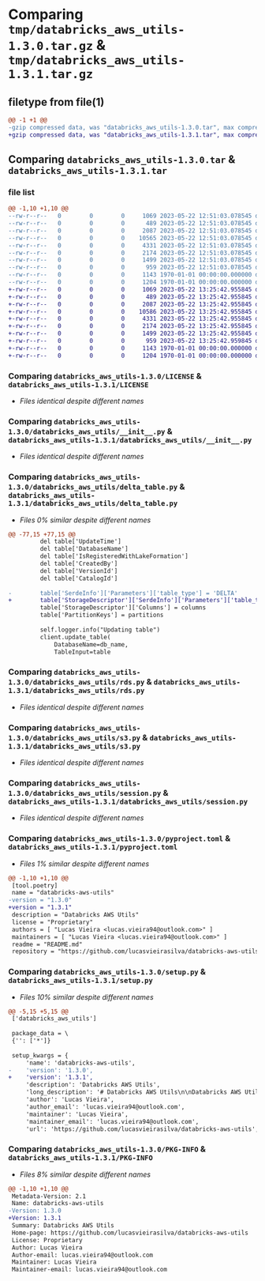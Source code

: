 # Comparing `tmp/databricks_aws_utils-1.3.0.tar.gz` & `tmp/databricks_aws_utils-1.3.1.tar.gz`

## filetype from file(1)

```diff
@@ -1 +1 @@
-gzip compressed data, was "databricks_aws_utils-1.3.0.tar", max compression
+gzip compressed data, was "databricks_aws_utils-1.3.1.tar", max compression
```

## Comparing `databricks_aws_utils-1.3.0.tar` & `databricks_aws_utils-1.3.1.tar`

### file list

```diff
@@ -1,10 +1,10 @@
--rw-r--r--   0        0        0     1069 2023-05-22 12:51:03.078545 databricks_aws_utils-1.3.0/LICENSE
--rw-r--r--   0        0        0      489 2023-05-22 12:51:03.078545 databricks_aws_utils-1.3.0/README.md
--rw-r--r--   0        0        0     2087 2023-05-22 12:51:03.078545 databricks_aws_utils-1.3.0/databricks_aws_utils/__init__.py
--rw-r--r--   0        0        0    10565 2023-05-22 12:51:03.078545 databricks_aws_utils-1.3.0/databricks_aws_utils/delta_table.py
--rw-r--r--   0        0        0     4331 2023-05-22 12:51:03.078545 databricks_aws_utils-1.3.0/databricks_aws_utils/rds.py
--rw-r--r--   0        0        0     2174 2023-05-22 12:51:03.078545 databricks_aws_utils-1.3.0/databricks_aws_utils/s3.py
--rw-r--r--   0        0        0     1499 2023-05-22 12:51:03.078545 databricks_aws_utils-1.3.0/databricks_aws_utils/session.py
--rw-r--r--   0        0        0      959 2023-05-22 12:51:03.078545 databricks_aws_utils-1.3.0/pyproject.toml
--rw-r--r--   0        0        0     1143 1970-01-01 00:00:00.000000 databricks_aws_utils-1.3.0/setup.py
--rw-r--r--   0        0        0     1204 1970-01-01 00:00:00.000000 databricks_aws_utils-1.3.0/PKG-INFO
+-rw-r--r--   0        0        0     1069 2023-05-22 13:25:42.955845 databricks_aws_utils-1.3.1/LICENSE
+-rw-r--r--   0        0        0      489 2023-05-22 13:25:42.955845 databricks_aws_utils-1.3.1/README.md
+-rw-r--r--   0        0        0     2087 2023-05-22 13:25:42.955845 databricks_aws_utils-1.3.1/databricks_aws_utils/__init__.py
+-rw-r--r--   0        0        0    10586 2023-05-22 13:25:42.955845 databricks_aws_utils-1.3.1/databricks_aws_utils/delta_table.py
+-rw-r--r--   0        0        0     4331 2023-05-22 13:25:42.955845 databricks_aws_utils-1.3.1/databricks_aws_utils/rds.py
+-rw-r--r--   0        0        0     2174 2023-05-22 13:25:42.955845 databricks_aws_utils-1.3.1/databricks_aws_utils/s3.py
+-rw-r--r--   0        0        0     1499 2023-05-22 13:25:42.955845 databricks_aws_utils-1.3.1/databricks_aws_utils/session.py
+-rw-r--r--   0        0        0      959 2023-05-22 13:25:42.959845 databricks_aws_utils-1.3.1/pyproject.toml
+-rw-r--r--   0        0        0     1143 1970-01-01 00:00:00.000000 databricks_aws_utils-1.3.1/setup.py
+-rw-r--r--   0        0        0     1204 1970-01-01 00:00:00.000000 databricks_aws_utils-1.3.1/PKG-INFO
```

### Comparing `databricks_aws_utils-1.3.0/LICENSE` & `databricks_aws_utils-1.3.1/LICENSE`

 * *Files identical despite different names*

### Comparing `databricks_aws_utils-1.3.0/databricks_aws_utils/__init__.py` & `databricks_aws_utils-1.3.1/databricks_aws_utils/__init__.py`

 * *Files identical despite different names*

### Comparing `databricks_aws_utils-1.3.0/databricks_aws_utils/delta_table.py` & `databricks_aws_utils-1.3.1/databricks_aws_utils/delta_table.py`

 * *Files 0% similar despite different names*

```diff
@@ -77,15 +77,15 @@
         del table['UpdateTime']
         del table['DatabaseName']
         del table['IsRegisteredWithLakeFormation']
         del table['CreatedBy']
         del table['VersionId']
         del table['CatalogId']
 
-        table['SerdeInfo']['Parameters']['table_type'] = 'DELTA'
+        table['StorageDescriptor']['SerdeInfo']['Parameters']['table_type'] = 'DELTA'
         table['StorageDescriptor']['Columns'] = columns
         table['PartitionKeys'] = partitions
 
         self.logger.info("Updating table")
         client.update_table(
             DatabaseName=db_name,
             TableInput=table
```

### Comparing `databricks_aws_utils-1.3.0/databricks_aws_utils/rds.py` & `databricks_aws_utils-1.3.1/databricks_aws_utils/rds.py`

 * *Files identical despite different names*

### Comparing `databricks_aws_utils-1.3.0/databricks_aws_utils/s3.py` & `databricks_aws_utils-1.3.1/databricks_aws_utils/s3.py`

 * *Files identical despite different names*

### Comparing `databricks_aws_utils-1.3.0/databricks_aws_utils/session.py` & `databricks_aws_utils-1.3.1/databricks_aws_utils/session.py`

 * *Files identical despite different names*

### Comparing `databricks_aws_utils-1.3.0/pyproject.toml` & `databricks_aws_utils-1.3.1/pyproject.toml`

 * *Files 1% similar despite different names*

```diff
@@ -1,10 +1,10 @@
 [tool.poetry]
 name = "databricks-aws-utils"
-version = "1.3.0"
+version = "1.3.1"
 description = "Databricks AWS Utils"
 license = "Proprietary"
 authors = [ "Lucas Vieira <lucas.vieira94@outlook.com>" ]
 maintainers = [ "Lucas Vieira <lucas.vieira94@outlook.com>" ]
 readme = "README.md"
 repository = "https://github.com/lucasvieirasilva/databricks-aws-utils"
```

### Comparing `databricks_aws_utils-1.3.0/setup.py` & `databricks_aws_utils-1.3.1/setup.py`

 * *Files 10% similar despite different names*

```diff
@@ -5,15 +5,15 @@
 ['databricks_aws_utils']
 
 package_data = \
 {'': ['*']}
 
 setup_kwargs = {
     'name': 'databricks-aws-utils',
-    'version': '1.3.0',
+    'version': '1.3.1',
     'description': 'Databricks AWS Utils',
     'long_description': '# Databricks AWS Utils\n\nDatabricks AWS Utils is a library to abstract Databricks integration with AWS Services\n\n## Features\n\n- Convert Delta Table to be consumed by AWS Athena with Schema evolution\n- Run queries against AWS RDS using AWS Secrets Manager to retrive the connection properties and returns as Spark DataFrame\n\n## Install\n\n`pip install databricks-aws-utils`\n\n## Contributing\n\n- See our [Contributing Guide](CONTRIBUTING.md)\n\n## Change Log\n\n- See our [Change Log](CHANGELOG.md)\n',
     'author': 'Lucas Vieira',
     'author_email': 'lucas.vieira94@outlook.com',
     'maintainer': 'Lucas Vieira',
     'maintainer_email': 'lucas.vieira94@outlook.com',
     'url': 'https://github.com/lucasvieirasilva/databricks-aws-utils',
```

### Comparing `databricks_aws_utils-1.3.0/PKG-INFO` & `databricks_aws_utils-1.3.1/PKG-INFO`

 * *Files 8% similar despite different names*

```diff
@@ -1,10 +1,10 @@
 Metadata-Version: 2.1
 Name: databricks-aws-utils
-Version: 1.3.0
+Version: 1.3.1
 Summary: Databricks AWS Utils
 Home-page: https://github.com/lucasvieirasilva/databricks-aws-utils
 License: Proprietary
 Author: Lucas Vieira
 Author-email: lucas.vieira94@outlook.com
 Maintainer: Lucas Vieira
 Maintainer-email: lucas.vieira94@outlook.com
```

